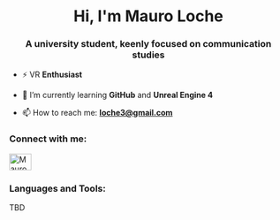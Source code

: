 <h1 align="center">Hi, I'm Mauro Loche</h1>
<h3 align="center">A university student, keenly focused on communication studies</h3>




- ⚡ VR **Enthusiast**

- 🌱 I’m currently learning **GitHub** and **Unreal Engine 4**

- 📫 How to reach me: **loche3@gmail.com**

<h3 align="left">Connect with me:</h3>

<p align="left">
<a href="https://www.linkedin.com/in/mauroloche/" target="blank"><img align="center" src="https://raw.githubusercontent.com/rahuldkjain/github-profile-readme-generator/master/src/images/icons/Social/linked-in-alt.svg" alt="Mauro Loche" height="30" width="40" /></a>
</p>

<h3 align="left">Languages and Tools:</h3>
TBD
<!---
MauroLoche/MauroLoche is a ✨ special ✨ repository because its `README.md` (this file) appears on your GitHub profile.
You can click the Preview link to take a look at your changes.
--->
